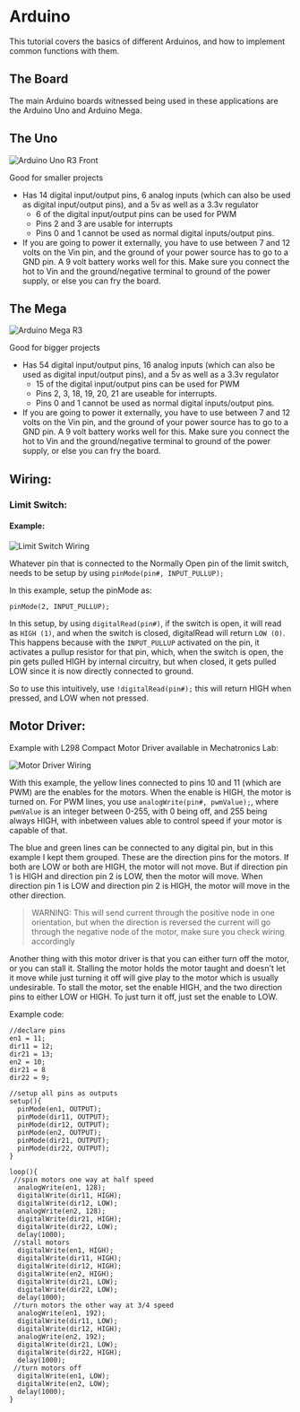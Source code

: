 # Arduino

This tutorial covers the basics of different Arduinos, and how to implement common functions with them.

## The Board
The main Arduino boards witnessed being used in these applications are the Arduino Uno and Arduino Mega.

## The Uno
![Arduino Uno R3 Front](assets/Arduino-d9b3f.png)

Good for smaller projects
- Has 14 digital input/output pins, 6 analog inputs (which can also be used as digital input/output pins), and a 5v as well as a 3.3v regulator
    - 6 of the digital input/output pins can be used for PWM
    - Pins 2 and 3 are usable for interrupts
    - Pins 0 and 1 cannot be used as normal digital inputs/output pins.
- If you are going to power it externally, you have to use between 7 and 12 volts on the Vin pin, and the ground of your power source has to go to a GND pin. A 9 volt battery works well for this. Make sure you connect the hot to Vin and the ground/negative terminal to ground of the power supply, or else you can fry the board.

## The Mega
![Arduino Mega R3](assets/Arduino-c30e6.png)

Good for bigger projects
- Has 54 digital input/output pins, 16 analog inputs (which can also be used as digital input/output pins), and a 5v as well as a 3.3v regulator
  - 15 of the digital input/output pins can be used for PWM
  - Pins 2, 3, 18, 19, 20, 21 are useable for interrupts.
  - Pins 0 and 1 cannot be used as normal digital inputs/output pins.
- If you are going to power it externally, you have to use between 7 and 12 volts on the Vin pin, and the ground of your power source has to go to a GND pin. A 9 volt battery works well for this. Make sure you connect the hot to Vin and the ground/negative terminal to ground of the power supply, or else you can fry the board.


## Wiring:
### Limit Switch:
#### Example:
![Limit Switch Wiring](assets/Arduino-2369d.png)

Whatever pin that is connected to the Normally Open pin of the limit switch, needs to be setup by using ``pinMode(pin#, INPUT_PULLUP);``

In this example, setup the pinMode as:

``pinMode(2, INPUT_PULLUP);``

In this setup, by using ``digitalRead(pin#)``, if the switch is open, it will read as ``HIGH (1)``, and when the switch is closed, digitalRead will return ``LOW (0)``. This happens because with the ``INPUT_PULLUP`` activated on the pin, it activates a pullup resistor for that pin, which, when the switch is open, the pin gets pulled HIGH by internal circuitry, but when closed, it gets pulled LOW since it is now directly connected to ground.

So to use this intuitively, use ``!digitalRead(pin#);`` this will return HIGH when pressed, and LOW when not pressed.


## Motor Driver:
Example with L298 Compact Motor Driver available in Mechatronics Lab:

![Motor Driver Wiring](assets/Arduino-de522.png)

With this example, the yellow lines connected to pins 10 and 11 (which are PWM) are the enables for the motors. When the enable is HIGH, the motor is turned on. For PWM lines, you use ``analogWrite(pin#, pwmValue);``, where ``pwmValue`` is an integer between 0-255, with 0 being off, and 255 being always HIGH, with inbetween values able to control speed if your motor is capable of that.

The blue and green lines can be connected to any digital pin, but in this example I kept them grouped. These are the direction pins for the motors. If both are LOW or both are HIGH, the motor will not move. But if direction pin 1 is HIGH and direction pin 2 is LOW, then the motor will move. When direction pin 1 is LOW and direction pin 2 is HIGH, the motor will move in the other direction.

> WARNING: This will send current through the positive node in one orientation, but when the direction is reversed the current will go through the negative node of the motor, make sure you check wiring accordingly

Another thing with this motor driver is that you can either turn off the motor, or you can stall it. Stalling the motor holds the motor taught and doesn't let it move while just turning it off will give play to the motor which is usually undesirable. To stall the motor, set the enable HIGH, and the two direction pins to either LOW or HIGH. To just turn it off, just set the enable to LOW.

Example code:
```
//declare pins
en1 = 11;
dir11 = 12;
dir21 = 13;
en2 = 10;
dir21 = 8
dir22 = 9;

//setup all pins as outputs
setup(){
  pinMode(en1, OUTPUT);
  pinMode(dir11, OUTPUT);
  pinMode(dir12, OUTPUT);
  pinMode(en2, OUTPUT);
  pinMode(dir21, OUTPUT);
  pinMode(dir22, OUTPUT);
}

loop(){
 //spin motors one way at half speed
  analogWrite(en1, 128);
  digitalWrite(dir11, HIGH);
  digitalWrite(dir12, LOW);
  analogWrite(en2, 128);
  digitalWrite(dir21, HIGH);
  digitalWrite(dir22, LOW);
  delay(1000);
 //stall motors
  digitalWrite(en1, HIGH);
  digitalWrite(dir11, HIGH);
  digitalWrite(dir12, HIGH);
  digitalWrite(en2, HIGH);
  digitalWrite(dir21, LOW);
  digitalWrite(dir22, LOW);
  delay(1000);
 //turn motors the other way at 3/4 speed
  analogWrite(en1, 192);
  digitalWrite(dir11, LOW);
  digitalWrite(dir12, HIGH);
  analogWrite(en2, 192);
  digitalWrite(dir21, LOW);
  digitalWrite(dir22, HIGH);
  delay(1000);
 //turn motors off
  digitalWrite(en1, LOW);
  digitalWrite(en2, LOW);
  delay(1000);
}
```
